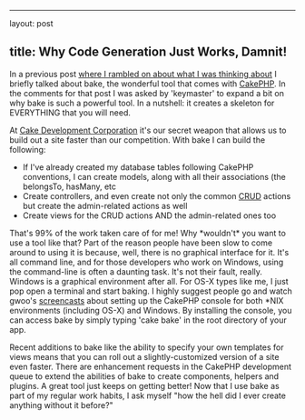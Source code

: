 <hr />

<p>layout: post</p>

<h2>title: Why Code Generation Just Works, Damnit!</h2>

<p>In a previous post <a href="http://www.littlehart.net/atthekeyboard/2007/06/22/whats-in-chris-brain-june-2007-edition/">where I rambled on about what I was thinking about</a> I briefly talked about bake, the wonderful tool that comes with <a href="http://cakephp.org">CakePHP</a>.  In the comments for that post I was asked by 'keymaster' to expand a bit on why bake is such a powerful tool.  In a nutshell: it creates a skeleton for EVERYTHING that you will need.</p>

<p>
At <a href="http://www.cakedevelopment.com">Cake Development Corporation</a> it's our secret weapon that allows us to build out a site faster than our competition.  With bake I can build the following:
<ul>
<li>If I've already created my database tables following CakePHP conventions, I can create models, along with all their associations (the belongsTo, hasMany, etc</li>
<li>Create controllers, and even create not only the common <a href="http://en.wikipedia.org/wiki/Create%2C_read%2C_update_and_delete">CRUD</a> actions but create the admin-related actions as well</li>
<li>Create views for the CRUD actions AND the admin-related ones too</li>
</ul>
</p>

<p>That's 99% of the work taken care of for me!  Why *wouldn't* you want to use a tool like that?  Part of the reason people have been slow to come around to using it is because, well, there is no graphical interface for it.  It's all command line, and for those developers who work on Windows, using the command-line is often a daunting task.  It's not their fault, really.  Windows is a graphical environment after all.  For OS-X types like me, I just pop open a terminal and start baking.  I highly suggest people go and watch gwoo's <a href="http://cakephp.org/screencasts">screencasts</a> about setting up the CakePHP console for both *NIX environments (including OS-X) and Windows.  By installing the console, you can access bake by simply typing 'cake bake' in the root directory of your app.</p>

<p>
Recent additions to bake like the ability to specify your own templates for views means that you can roll out a slightly-customized version of a site even faster.  There are enhancement requests in the CakePHP development queue to extend the abilities of bake to create components, helpers and plugins.  A great tool just keeps on getting better!  Now that I use bake as part of my regular work habits, I ask myself "how the hell did I ever create anything without it before?"
</p>
